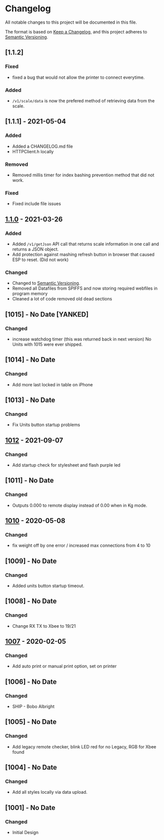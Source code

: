 # Changelog

All notable changes to this project will be documented in this file.

The format is based on [Keep a Changelog](https://keepachangelog.com/en/1.0.0/),
and this project adheres to [Semantic Versioning](https://semver.org/spec/v2.0.0.html).

## [1.1.2]

### Fixed

- fixed a bug that would not allow the printer to connect everytime.

### Added

- `/v1/scale/data` is now the prefered method of retrieving data from the scale.

## [1.1.1] - 2021-05-04

### Added

- Added a CHANGELOG.md file
- HTTPClient.h locally

### Removed 

- Removed millis timer for index bashing prevention method that did not work.

### Fixed

- Fixed include file issues

## [1.1.0] - 2021-03-26

### Added

- Added `/v1/getJson` API call that returns scale information in one call and returns a JSON object.
- Add protection against mashing refresh button in browser that caused ESP to reset.  (Did not work)

### Changed

- Changed to [Semantic Versioning](https://semver.org/spec/v2.0.0.html).
- Removed all Datafiles from SPIFFS and now storing required webfiles in program memory
- Cleaned a lot of code removed old dead sections


## [1015] - No Date [YANKED]

### Changed

 - increase watchdog timer (this was returned back in next version)  No Units with 1015 were ever shipped.

## [1014] - No Date

### Changed

 - Add more last locked in table on iPhone

## [1013] - No Date

### Changed

 - Fix Units button startup problems

## [1012] - 2021-09-07

### Changed

 - Add startup check for stylesheet and flash purple led

## [1011] - No Date

### Changed

 - Outputs 0.000 to remote display instead of 0.00 when in Kg mode.

## [1010] - 2020-05-08

### Changed

 - fix weight off by one error / increased max connections from 4 to 10

## [1009] - No Date

### Changed

 - Added units button startup timeout.

## [1008] - No Date

### Changed

 - Change RX TX to Xbee to 19/21

## [1007] - 2020-02-05

### Changed

 - Add auto print or manual print option, set on printer

## [1006] - No Date

### Changed

 - SHIP - Bobo Albright 

## [1005] - No Date

### Changed

 - Add legacy remote checker, blink LED red for no Legacy, RGB for Xbee found

## [1004] - No Date

### Changed

 - Add all styles locally via data upload.

## [1001] - No Date

### Changed

 - Initial Design


[unreleased]: https://github.com/atclarkson/cs19_wifi/compare/v1.1.0...HEAD
[1.1.0]: https://github.com/atclarkson/cs19_wifi/releases/tag/v1.1.0
[1012]: https://github.com/atclarkson/cs19_wifi/releases/tag/v1012
[1010]: https://github.com/atclarkson/cs19_wifi/releases/tag/v1.0.10
[1007]: https://github.com/atclarkson/cs19_wifi/releases/tag/v1.0.7